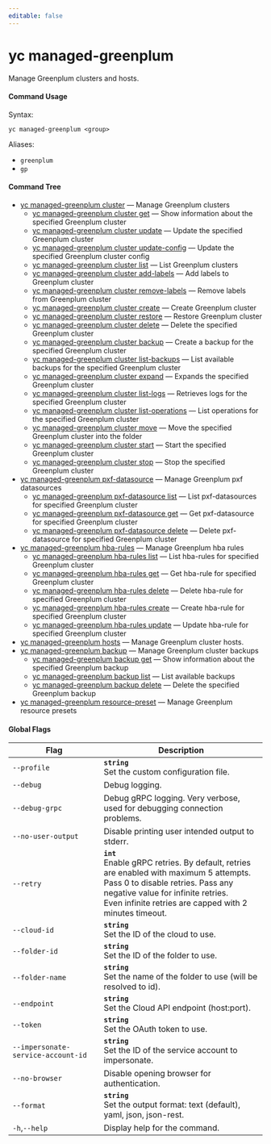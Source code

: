 ```yaml
---
editable: false
---
```


# yc managed-greenplum

Manage Greenplum clusters and hosts.

#### Command Usage

Syntax: 

`yc managed-greenplum <group>`

Aliases: 

- `greenplum`
- `gp`

#### Command Tree

- [yc managed-greenplum cluster](cluster/index.md) — Manage Greenplum clusters
	- [yc managed-greenplum cluster get](cluster/get.md) — Show information about the specified Greenplum cluster
	- [yc managed-greenplum cluster update](cluster/update.md) — Update the specified Greenplum cluster
	- [yc managed-greenplum cluster update-config](cluster/update-config.md) — Update the specified Greenplum cluster config
	- [yc managed-greenplum cluster list](cluster/list.md) — List Greenplum clusters
	- [yc managed-greenplum cluster add-labels](cluster/add-labels.md) — Add labels to Greenplum cluster
	- [yc managed-greenplum cluster remove-labels](cluster/remove-labels.md) — Remove labels from Greenplum cluster
	- [yc managed-greenplum cluster create](cluster/create.md) — Create Greenplum cluster
	- [yc managed-greenplum cluster restore](cluster/restore.md) — Restore Greenplum cluster
	- [yc managed-greenplum cluster delete](cluster/delete.md) — Delete the specified Greenplum cluster
	- [yc managed-greenplum cluster backup](cluster/backup.md) — Create a backup for the specified Greenplum cluster
	- [yc managed-greenplum cluster list-backups](cluster/list-backups.md) — List available backups for the specified Greenplum cluster
	- [yc managed-greenplum cluster expand](cluster/expand.md) — Expands the specified Greenplum cluster
	- [yc managed-greenplum cluster list-logs](cluster/list-logs.md) — Retrieves logs for the specified Greenplum cluster
	- [yc managed-greenplum cluster list-operations](cluster/list-operations.md) — List operations for the specified Greenplum cluster
	- [yc managed-greenplum cluster move](cluster/move.md) — Move the specified Greenplum cluster into the folder
	- [yc managed-greenplum cluster start](cluster/start.md) — Start the specified Greenplum cluster
	- [yc managed-greenplum cluster stop](cluster/stop.md) — Stop the specified Greenplum cluster
- [yc managed-greenplum pxf-datasource](pxf-datasource/index.md) — Manage Greenplum pxf datasources
	- [yc managed-greenplum pxf-datasource list](pxf-datasource/list.md) — List pxf-datasources for specified Greenplum cluster
	- [yc managed-greenplum pxf-datasource get](pxf-datasource/get.md) — Get pxf-datasource for specified Greenplum cluster
	- [yc managed-greenplum pxf-datasource delete](pxf-datasource/delete.md) — Delete pxf-datasource for specified Greenplum cluster
- [yc managed-greenplum hba-rules](hba-rules/index.md) — Manage Greenplum hba rules
	- [yc managed-greenplum hba-rules list](hba-rules/list.md) — List hba-rules for specified Greenplum cluster
	- [yc managed-greenplum hba-rules get](hba-rules/get.md) — Get hba-rule for specified Greenplum cluster
	- [yc managed-greenplum hba-rules delete](hba-rules/delete.md) — Delete hba-rule for specified Greenplum cluster
	- [yc managed-greenplum hba-rules create](hba-rules/create.md) — Create hba-rule for specified Greenplum cluster
	- [yc managed-greenplum hba-rules update](hba-rules/update.md) — Update hba-rule for specified Greenplum cluster
- [yc managed-greenplum hosts](hosts/index.md) — Manage Greenplum cluster hosts.
- [yc managed-greenplum backup](backup/index.md) — Manage Greenplum cluster backups
	- [yc managed-greenplum backup get](backup/get.md) — Show information about the specified Greenplum backup
	- [yc managed-greenplum backup list](backup/list.md) — List available backups
	- [yc managed-greenplum backup delete](backup/delete.md) — Delete the specified Greenplum backup
- [yc managed-greenplum resource-preset](resource-preset/index.md) — Manage Greenplum resource presets

#### Global Flags

| Flag | Description |
|----|----|
|`--profile`|<b>`string`</b><br/>Set the custom configuration file.|
|`--debug`|Debug logging.|
|`--debug-grpc`|Debug gRPC logging. Very verbose, used for debugging connection problems.|
|`--no-user-output`|Disable printing user intended output to stderr.|
|`--retry`|<b>`int`</b><br/>Enable gRPC retries. By default, retries are enabled with maximum 5 attempts.<br/>Pass 0 to disable retries. Pass any negative value for infinite retries.<br/>Even infinite retries are capped with 2 minutes timeout.|
|`--cloud-id`|<b>`string`</b><br/>Set the ID of the cloud to use.|
|`--folder-id`|<b>`string`</b><br/>Set the ID of the folder to use.|
|`--folder-name`|<b>`string`</b><br/>Set the name of the folder to use (will be resolved to id).|
|`--endpoint`|<b>`string`</b><br/>Set the Cloud API endpoint (host:port).|
|`--token`|<b>`string`</b><br/>Set the OAuth token to use.|
|`--impersonate-service-account-id`|<b>`string`</b><br/>Set the ID of the service account to impersonate.|
|`--no-browser`|Disable opening browser for authentication.|
|`--format`|<b>`string`</b><br/>Set the output format: text (default), yaml, json, json-rest.|
|`-h`,`--help`|Display help for the command.|
